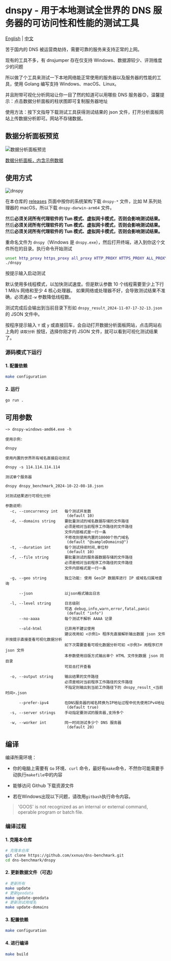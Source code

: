 # dnspy - 用于本地测试全世界的 DNS 服务器的可访问性和性能的测试工具

[English](./README.en.md) | [中文](./README.md)

苦于国内的 DNS 被运营商劫持，需要可靠的服务来支持正常的上网。

现有的工具不多，有 dnsjumper 存在仅支持 Windows、数据源较少、评测维度少的问题

所以做了个工具来测试一下本地网络能正常使用的服务器以及服务器的性能的工具，使用 Golang 编写支持 Windows、macOS、Linux。

并且附带可视化分析网站让你一目了然的知道可以用哪些 DNS 服务器😊，温馨提示：点击数据分析面板的柱状图即可复制服务器地址

使用方法：按下文指导下载测试工具获得测试结果的 json 文件，打开分析面板网站上传数据分析即可。网站不存储数据。

## 数据分析面板预览

![数据分析面板预览](https://github.com/user-attachments/assets/c743f7ba-4d77-4d16-8515-02c0dc99ddfa)

[数据分析面板，内含示例数据](https://bench.dash.2020818.xyz)

## 使用方式

![dnspy](https://github.com/user-attachments/assets/a499d2fc-ffcd-4b71-a0dd-d6e5839792dd)

在本仓库的 [releases](https://github.com/xxnuo/dns-benchmark/releases) 页面中按你的系统架构下载 `dnspy-*` 文件，比如 M 系列处理器的 macOS，所以下载 `dnspy-darwin-arm64` 文件。

然后**必须关闭所有代理软件的 Tun 模式、虚拟网卡模式，否则会影响测试结果。**
然后**必须关闭所有代理软件的 Tun 模式、虚拟网卡模式，否则会影响测试结果。**
然后**必须关闭所有代理软件的 Tun 模式、虚拟网卡模式，否则会影响测试结果。**

重命名文件为 `dnspy`（Windows 是 `dnspy.exe`），然后打开终端，进入到你这个文件所在的目录。执行命令开始测试

```bash
unset http_proxy https_proxy all_proxy HTTP_PROXY HTTPS_PROXY ALL_PROXY
./dnspy
```

按提示输入启动测试

默认使用多线程模式，以加快测试速度。但是默认参数 10 个线程需要至少上下行 1 MB/s 网络和至少 4 核心处理器。
如果网络或处理器不好，会导致测试结果不准确，必须通过`-w` 参数降低线程数。

测试完成后会输出到当前目录下形如 `dnspy_result_2024-11-07-17-32-13.json` 的 JSON 文件中。

按程序提示输入 `Y` 或 `y` 或直接回车，会自动打开数据分析面板网站，点击网站右上角的 `读取分析` 按钮，选择你刚才的 JSON 文件，就可以看到可视化测试结果了。

### 源码模式下运行

#### 1. 配置依赖

  ```bash
  make configuration
  ```

#### 2. 运行

  ```bash
  go run .
  ```

## 可用参数

```batch
~> dnspy-windows-amd64.exe -h  

使用示例:

dnspy

使用内置的世界所有域名直接启动测试

dnspy -s 114.114.114.114

测试单个服务器

dnspy dnspy_benchmark_2024-10-22-08-18.json

对测试结果进行可视化分析

参数说明:
  -c, --concurrency int   每个测试并发数
                           (default 10)
  -d, --domains string    要批量测试的域名数据存储的文件路径
                          必须是相对当前程序工作路径的文件路径
                          文件内部格式是一行一条
                          不修改则使用内置的10000个热门域名
                           (default "@sampleDomains@")
  -t, --duration int      每个测试持续时间,单位秒
                           (default 10)
  -f, --file string       要批量测试的服务器数据存储的文件路径
                          必须是相对当前程序工作路径的文件路径
                          文件内部格式是一行一条

  -g, --geo string        独立功能: 使用 GeoIP 数据库进行 IP 或域名归属地查询

      --json              以json格式输出日志

  -l, --level string      日志级别
                          可选 debug,info,warn,error,fatal,panic
                           (default "info")
      --no-aaaa           每个测试不解析 AAAA 记录

      --old-html          已弃用不建议使用
                          建议改用如 <示例1> 程序先直接解析输出数据 json 文件并按提示直接查看可视化数据分析
                          如下次需要查看可视化数据分析可如 <示例3> 用程序打开 json 文件
                          本参数使用旧版方式输出单个 HTML 文件到数据 json 同目录
                          可双击打开查看

  -o, --output string     输出结果的文件路径
                          必须是相对当前程序工作路径的文件路径
                          不指定则输出到当前工作路径下的 dnspy_result_<当前时间>.json

      --prefer-ipv4       在DNS服务器的域名转换为IP地址过程中优先使用IPv4地址
                           (default true)
  -s, --server strings    手动指定要测试的服务器,支持多个

  -w, --worker int        同一时间测试多少个 DNS 服务器
                           (default 20)
```

## 编译

编译所需环境：

- 你的电脑上需要有 `Go` 环境、`curl` 命令，最好有`make`命令，不然你可能需要手动执行`makefile`中的内容

- 能够访问 Github 下载资源文件

- 若在Windows出现以下问题，请改用`gitbash`执行命令内容。

> 'GOOS' is not recognized as an internal or external command,
operable program or batch file.

### 编译过程

#### 1. 克隆本仓库

  ```bash
  # 克隆本仓库
  git clone https://github.com/xxnuo/dns-benchmark.git
  cd dns-benchmark/dnspy
  ```

#### 2. 更新数据文件（可选）

  ```bash
  # 更新所有
  make update 
  # 更新geodata
  make update-geodata 
  # 更新测试用域名
  make update-domains
  ```

#### 3. 配置依赖

  ```bash
  make configuration
  ```

#### 4. 进行编译

  ```bash
  make build
  ```
